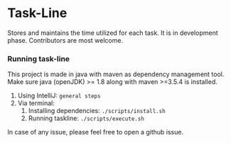 # Task-Line
Stores and maintains the time utilized for each task.
It is in development phase. Contributors are most welcome.

### Running task-line

This project is made in java with maven as dependency management tool.
Make sure java (openJDK) >= 1.8 along with maven >=3.5.4 is installed.

1. Using IntelliJ: `general steps`
2. Via terminal:
    1. Installing dependencies: `./scripts/install.sh`
    2. Running taskline: `./scripts/execute.sh`
    
    
In case of any issue, please feel free to open a github issue.
